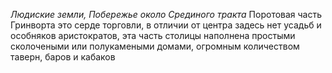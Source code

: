 *Людиские земли, Побережье около Срединого тракта*
Поротовая часть Гринворта это серде торговли, в отличии от центра задесь нет усадьб и особняков аристократов, эта часть столицы наполнена простыми сколочеными или полукамеными домами, огромным количеством таверн, баров и кабаков 